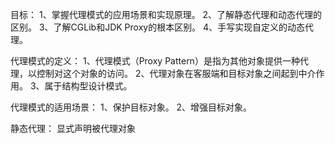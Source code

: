 目标：
1、掌握代理模式的应用场景和实现原理。
2、了解静态代理和动态代理的区别。
3、了解CGLib和JDK Proxy的根本区别。
4、手写实现自定义的动态代理。

代理模式的定义：
1、代理模式（Proxy Pattern）是指为其他对象提供一种代理，以控制对这个对象的访问。
2、代理对象在客服端和目标对象之间起到中介作用。
3、属于结构型设计模式。

代理模式的适用场景：
1、保护目标对象。
2、增强目标对象。

静态代理：
显式声明被代理对象
